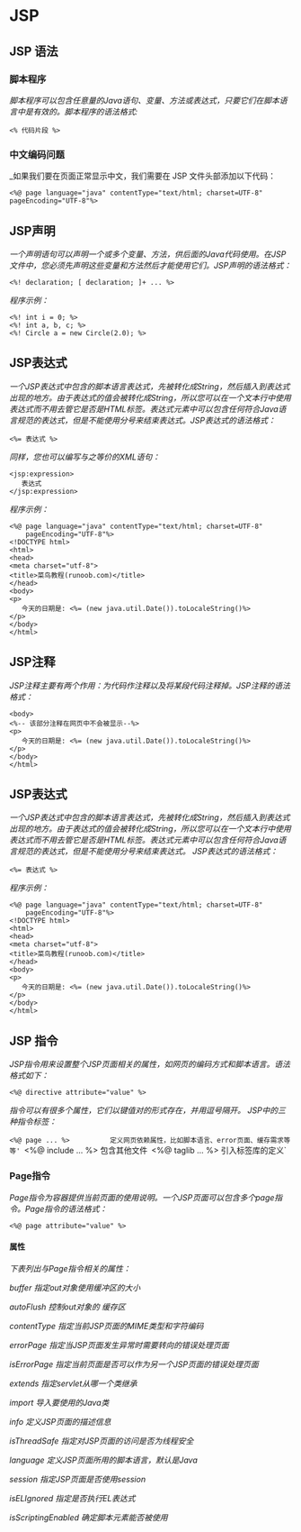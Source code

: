 # JSP
## JSP 语法
### 脚本程序
_脚本程序可以包含任意量的Java语句、变量、方法或表达式，只要它们在脚本语言中是有效的。脚本程序的语法格式:_

`<% 代码片段 %>`

### 中文编码问题
_如果我们要在页面正常显示中文，我们需要在 JSP 文件头部添加以下代码：

`<%@ page language="java" contentType="text/html; charset=UTF-8" pageEncoding="UTF-8"%>`

## JSP声明
_一个声明语句可以声明一个或多个变量、方法，供后面的Java代码使用。在JSP文件中，您必须先声明这些变量和方法然后才能使用它们。JSP声明的语法格式：_

`<%! declaration; [ declaration; ]+ ... %>`

_程序示例：_

```
<%! int i = 0; %> 
<%! int a, b, c; %> 
<%! Circle a = new Circle(2.0); %> 
```

## JSP表达式
_一个JSP表达式中包含的脚本语言表达式，先被转化成String，然后插入到表达式出现的地方。由于表达式的值会被转化成String，所以您可以在一个文本行中使用表达式而不用去管它是否是HTML标签。表达式元素中可以包含任何符合Java语言规范的表达式，但是不能使用分号来结束表达式。JSP表达式的语法格式：_

`<%= 表达式 %>`

_同样，您也可以编写与之等价的XML语句：_

```
<jsp:expression>
   表达式
</jsp:expression>
```
_程序示例：_
``````````````
<%@ page language="java" contentType="text/html; charset=UTF-8"
    pageEncoding="UTF-8"%>
<!DOCTYPE html>
<html>
<head>
<meta charset="utf-8">
<title>菜鸟教程(runoob.com)</title>
</head>
<body>
<p>
   今天的日期是: <%= (new java.util.Date()).toLocaleString()%>
</p>
</body> 
</html> 
``````````````

## JSP注释
_JSP注释主要有两个作用：为代码作注释以及将某段代码注释掉。JSP注释的语法格式：_

```````
<body>
<%-- 该部分注释在网页中不会被显示--%> 
<p>
   今天的日期是: <%= (new java.util.Date()).toLocaleString()%>
</p>
</body> 
</html> 
```````
## JSP表达式
_一个JSP表达式中包含的脚本语言表达式，先被转化成String，然后插入到表达式出现的地方。由于表达式的值会被转化成String，所以您可以在一个文本行中使用表达式而不用去管它是否是HTML标签。表达式元素中可以包含任何符合Java语言规范的表达式，但是不能使用分号来结束表达式。_
_JSP表达式的语法格式：_

`<%= 表达式 %>`

_程序示例：_

``````````````
<%@ page language="java" contentType="text/html; charset=UTF-8"
    pageEncoding="UTF-8"%>
<!DOCTYPE html>
<html>
<head>
<meta charset="utf-8">
<title>菜鸟教程(runoob.com)</title>
</head>
<body>
<p>
   今天的日期是: <%= (new java.util.Date()).toLocaleString()%>
</p>
</body> 
</html> 
``````````````

## JSP 指令
_JSP指令用来设置整个JSP页面相关的属性，如网页的编码方式和脚本语言。语法格式如下：_

`<%@ directive attribute="value" %>`

_指令可以有很多个属性，它们以键值对的形式存在，并用逗号隔开。_
_JSP中的三种指令标签：_

`<%@ page ... %>	      定义网页依赖属性，比如脚本语言、error页面、缓存需求等等'
`<%@ include ... %>	   包含其他文件`
`<%@ taglib ... %>	   引入标签库的定义`

### Page指令
_Page指令为容器提供当前页面的使用说明。一个JSP页面可以包含多个page指令。Page指令的语法格式：_

`<%@ page attribute="value" %>`

#### 属性
_下表列出与Page指令相关的属性：_

_buffer	         指定out对象使用缓冲区的大小_

_autoFlush	      控制out对象的 缓存区_

_contentType	   指定当前JSP页面的MIME类型和字符编码_

_errorPage	指定当JSP页面发生异常时需要转向的错误处理页面_

_isErrorPage	指定当前页面是否可以作为另一个JSP页面的错误处理页面_

_extends	指定servlet从哪一个类继承_

_import	导入要使用的Java类_

_info	定义JSP页面的描述信息_

_isThreadSafe	指定对JSP页面的访问是否为线程安全_

_language	定义JSP页面所用的脚本语言，默认是Java_

_session	指定JSP页面是否使用session_

_isELIgnored	指定是否执行EL表达式_

_isScriptingEnabled	确定脚本元素能否被使用_

